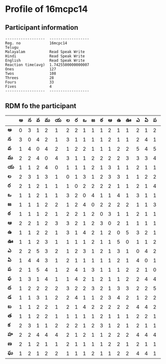 



# Profile of 16mcpc14

## Participant information



```
------------------  ------------------
Reg. no             16mcpc14
Telugu
Malayalam           Read Speak Write
Hindi               Read Speak Write
English             Read Speak Write
Reaction time(avg)  1.7425500000000007
Ones                127
Twos                108
Threes              28
Fours               33
Fives               4
------------------  ------------------
```  

## RDM fo the participant
  
  
|       |   అ |   న |   వ |   మ |   య |   ల |   ర |   ఒ |   జ |   ఠ |   ఆ |   ఉ |   ఊ |   ఎ |   ఏ |   ప |   ఫ |   ద |   డ |   బ |   త |   క |   హ |   ణ |   ఘ |
|-------|-----|-----|-----|-----|-----|-----|-----|-----|-----|-----|-----|-----|-----|-----|-----|-----|-----|-----|-----|-----|-----|-----|-----|-----|-----|
| **అ** |   0 |   3 |   1 |   2 |   1 |   2 |   2 |   1 |   1 |   1 |   2 |   1 |   1 |   2 |   1 |   2 |   1 |   1 |   1 |   1 |   1 |   2 |   2 |   2 |   1 |
| **న** |   3 |   0 |   4 |   2 |   1 |   3 |   1 |   1 |   1 |   1 |   2 |   1 |   1 |   2 |   4 |   1 |   3 |   2 |   1 |   1 |   1 |   3 |   2 |   1 |   2 |
| **వ** |   1 |   4 |   0 |   4 |   2 |   1 |   2 |   2 |   1 |   1 |   1 |   2 |   2 |   5 |   4 |   5 |   1 |   2 |   3 |   2 |   2 |   1 |   4 |   2 |   1 |
| **మ** |   2 |   2 |   4 |   0 |   4 |   3 |   1 |   1 |   2 |   2 |   2 |   2 |   3 |   3 |   3 |   4 |   4 |   2 |   1 |   2 |   2 |   1 |   4 |   1 |   2 |
| **య** |   1 |   1 |   2 |   4 |   0 |   1 |   1 |   1 |   2 |   1 |   3 |   1 |   1 |   2 |   1 |   1 |   1 |   2 |   2 |   1 |   1 |   2 |   4 |   1 |   2 |
| **ల** |   2 |   3 |   1 |   3 |   1 |   0 |   1 |   3 |   1 |   2 |   3 |   3 |   1 |   1 |   2 |   2 |   1 |   3 |   2 |   2 |   1 |   2 |   2 |   2 |   1 |
| **ర** |   2 |   1 |   2 |   1 |   1 |   1 |   0 |   2 |   2 |   2 |   2 |   1 |   1 |   2 |   1 |   4 |   4 |   2 |   4 |   1 |   1 |   2 |   1 |   1 |   1 |
| **ఒ** |   1 |   1 |   2 |   1 |   1 |   3 |   2 |   0 |   4 |   1 |   1 |   4 |   1 |   3 |   1 |   1 |   2 |   2 |   1 |   4 |   1 |   1 |   2 |   1 |   1 |
| **జ** |   1 |   1 |   1 |   2 |   2 |   1 |   2 |   4 |   0 |   2 |   2 |   2 |   2 |   1 |   1 |   3 |   1 |   3 |   1 |   2 |   1 |   2 |   1 |   1 |   2 |
| **ఠ** |   1 |   1 |   1 |   2 |   1 |   2 |   2 |   1 |   2 |   0 |   3 |   1 |   1 |   2 |   1 |   1 |   2 |   2 |   2 |   2 |   2 |   3 |   1 |   1 |   1 |
| **ఆ** |   2 |   2 |   1 |   2 |   3 |   3 |   2 |   1 |   2 |   3 |   0 |   2 |   1 |   1 |   1 |   1 |   1 |   1 |   3 |   2 |   1 |   1 |   2 |   2 |   1 |
| **ఉ** |   1 |   1 |   2 |   2 |   1 |   3 |   1 |   4 |   2 |   1 |   2 |   0 |   5 |   3 |   2 |   1 |   1 |   3 |   4 |   2 |   1 |   2 |   2 |   2 |   2 |
| **ఊ** |   1 |   1 |   2 |   3 |   1 |   1 |   1 |   1 |   2 |   1 |   1 |   5 |   0 |   1 |   1 |   2 |   2 |   3 |   2 |   2 |   1 |   1 |   2 |   1 |   2 |
| **ఎ** |   2 |   2 |   5 |   3 |   2 |   1 |   2 |   3 |   1 |   2 |   1 |   3 |   1 |   0 |   4 |   2 |   2 |   2 |   1 |   4 |   2 |   2 |   4 |   2 |   4 |
| **ఏ** |   1 |   4 |   4 |   3 |   1 |   2 |   1 |   1 |   1 |   1 |   1 |   2 |   1 |   4 |   0 |   1 |   4 |   2 |   2 |   4 |   2 |   1 |   4 |   1 |   4 |
| **ప** |   2 |   1 |   5 |   4 |   1 |   2 |   4 |   1 |   3 |   1 |   1 |   1 |   2 |   2 |   1 |   0 |   4 |   5 |   2 |   2 |   1 |   1 |   4 |   1 |   1 |
| **ఫ** |   1 |   3 |   1 |   4 |   1 |   1 |   4 |   2 |   1 |   2 |   1 |   1 |   2 |   2 |   4 |   4 |   0 |   2 |   3 |   3 |   2 |   1 |   4 |   1 |   4 |
| **ద** |   1 |   2 |   2 |   2 |   2 |   3 |   2 |   2 |   3 |   2 |   1 |   3 |   3 |   2 |   2 |   5 |   2 |   0 |   4 |   4 |   2 |   2 |   1 |   1 |   2 |
| **డ** |   1 |   1 |   3 |   1 |   2 |   2 |   4 |   1 |   1 |   2 |   3 |   4 |   2 |   1 |   2 |   2 |   3 |   4 |   0 |   3 |   2 |   2 |   2 |   2 |   2 |
| **బ** |   1 |   1 |   2 |   2 |   1 |   2 |   1 |   4 |   2 |   2 |   2 |   2 |   2 |   4 |   4 |   2 |   3 |   4 |   3 |   0 |   3 |   1 |   1 |   4 |   1 |
| **త** |   1 |   1 |   2 |   2 |   1 |   1 |   1 |   1 |   1 |   2 |   1 |   1 |   1 |   2 |   2 |   1 |   2 |   2 |   2 |   3 |   0 |   1 |   2 |   2 |   3 |
| **క** |   2 |   3 |   1 |   1 |   2 |   2 |   2 |   1 |   2 |   3 |   1 |   2 |   1 |   2 |   1 |   1 |   1 |   2 |   2 |   1 |   1 |   0 |   1 |   1 |   1 |
| **హ** |   2 |   2 |   4 |   4 |   4 |   2 |   1 |   2 |   1 |   1 |   2 |   2 |   2 |   4 |   4 |   4 |   4 |   1 |   2 |   1 |   2 |   1 |   0 |   1 |   4 |
| **ణ** |   2 |   1 |   2 |   1 |   1 |   2 |   1 |   1 |   1 |   1 |   2 |   2 |   1 |   2 |   1 |   1 |   1 |   1 |   2 |   4 |   2 |   1 |   1 |   0 |   1 |
| **ఘ** |   1 |   2 |   1 |   2 |   2 |   1 |   1 |   1 |   2 |   1 |   1 |   2 |   2 |   4 |   4 |   1 |   4 |   2 |   2 |   1 |   3 |   1 |   4 |   1 |   0 |